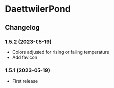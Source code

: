 # DaettwilerPond

## Changelog
### 1.5.2 (2023-05-19)
- Colors adjusted for rising or falling temperature
- Add favicon
### 1.5.1 (2023-05-19)
- First release